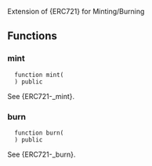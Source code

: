 
Extension of {ERC721} for Minting/Burning
## Functions
### mint
```solidity
  function mint(
  ) public
```

See {ERC721-_mint}.


### burn
```solidity
  function burn(
  ) public
```

See {ERC721-_burn}.


